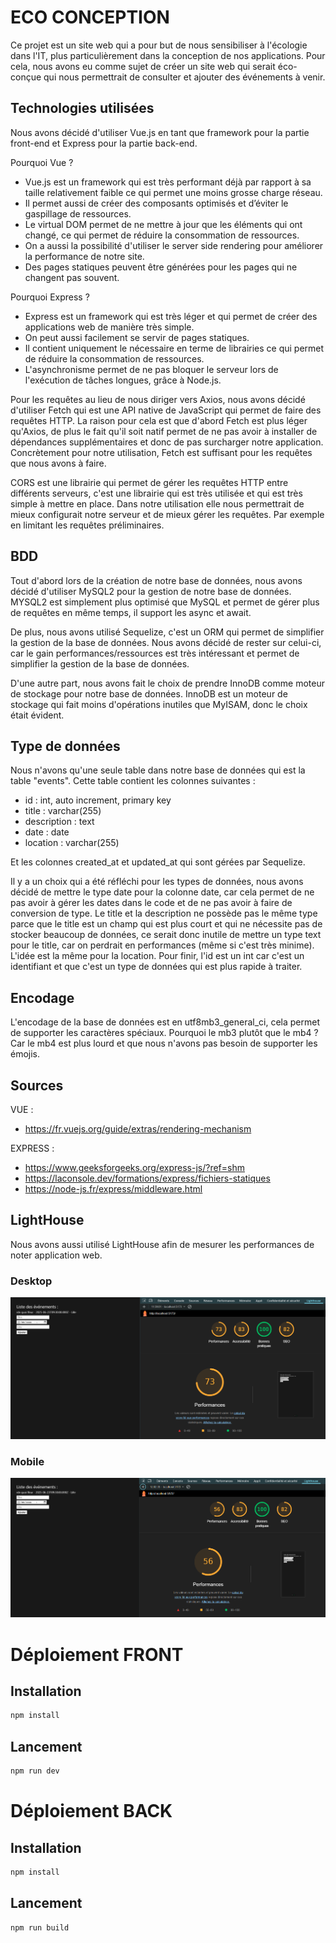 # ECO CONCEPTION

Ce projet est un site web qui a pour but de nous sensibiliser à l'écologie dans l'IT, plus particulièrement dans la conception de nos applications.
Pour cela, nous avons eu comme sujet de créer un site web qui serait éco-conçue qui nous permettrait de consulter et ajouter des
événements à venir.

## Technologies utilisées

Nous avons décidé d'utiliser Vue.js en tant que framework pour la partie front-end et Express pour la partie back-end.

Pourquoi Vue ? 
- Vue.js est un framework qui est très performant déjà par rapport à sa taille relativement faible ce qui permet une moins grosse charge réseau.
- Il permet aussi de créer des composants optimisés et d’éviter le gaspillage de ressources.
- Le virtual DOM permet de ne mettre à jour que les éléments qui ont changé, ce qui permet de réduire la consommation de ressources.
- On a aussi la possibilité d'utiliser le server side rendering pour améliorer la performance de notre site.
- Des pages statiques peuvent être générées pour les pages qui ne changent pas souvent. 

Pourquoi Express ?
- Express est un framework qui est très léger et qui permet de créer des applications web de manière très simple.
- On peut aussi facilement se servir de pages statiques.
- Il contient uniquement le nécessaire en terme de librairies ce qui permet de réduire la consommation de ressources.
- L'asynchronisme permet de ne pas bloquer le serveur lors de l'exécution de tâches longues, grâce à Node.js.

Pour les requêtes au lieu de nous diriger vers Axios, nous avons décidé d'utiliser Fetch qui est une API native de JavaScript qui permet de faire des requêtes HTTP.
La raison pour cela est que d'abord Fetch est plus léger qu'Axios, de plus le fait qu'il soit natif permet de ne pas avoir à installer de dépendances supplémentaires
et donc de pas surcharger notre application.
Concrètement pour notre utilisation, Fetch est suffisant pour les requêtes que nous avons à faire.

CORS est une librairie qui permet de gérer les requêtes HTTP entre différents serveurs, c'est une librairie qui est très utilisée et qui est très simple à mettre en place.
Dans notre utilisation elle nous permettrait de mieux configurait notre serveur et de mieux gérer les requêtes.
Par exemple en limitant les requêtes préliminaires.

## BDD

Tout d'abord lors de la création de notre base de données, nous avons décidé d'utiliser MySQL2 pour la gestion de notre base de données.
MYSQL2 est simplement plus optimisé que MySQL et permet de gérer plus de requêtes en même temps, il support les async et await.

De plus, nous avons utilisé Sequelize, c'est un ORM qui permet de simplifier la gestion de la base de données.
Nous avons décidé de rester sur celui-ci, car le gain performances/ressources est très intéressant et permet de simplifier la gestion de la base de données.

D'une autre part, nous avons fait le choix de prendre InnoDB comme moteur de stockage pour notre base de données.
InnoDB est un moteur de stockage qui fait moins d'opérations inutiles que MyISAM, donc le choix était évident.

## Type de données 

Nous n'avons qu'une seule table dans notre base de données qui est la table "events".
Cette table contient les colonnes suivantes :

- id : int, auto increment, primary key
- title : varchar(255)
- description : text
- date : date
- location : varchar(255)

Et les colonnes created_at et updated_at qui sont gérées par Sequelize.

Il y a un choix qui a été réfléchi pour les types de données, nous avons décidé de mettre le type date pour la colonne date,
car cela permet de ne pas avoir à gérer les dates dans le code et de ne pas avoir à faire de conversion de type.
Le title et la description ne possède pas le même type parce que le title est un champ qui est plus court et qui ne nécessite pas de stocker beaucoup de données,
ce serait donc inutile de mettre un type text pour le title, car on perdrait en performances (même si c'est très minime).
L'idée est la même pour la location. 
Pour finir, l'id est un int car c'est un identifiant et que c'est un type de données qui est plus rapide à traiter.

## Encodage

L'encodage de la base de données est en utf8mb3_general_ci, cela permet de supporter les caractères spéciaux.
Pourquoi le mb3 plutôt que le mb4 ? Car le mb4 est plus lourd et que nous n'avons pas besoin de supporter les émojis.

## Sources

VUE :
- https://fr.vuejs.org/guide/extras/rendering-mechanism

EXPRESS :
- https://www.geeksforgeeks.org/express-js/?ref=shm
- https://laconsole.dev/formations/express/fichiers-statiques
- https://node-js.fr/express/middleware.html

## LightHouse

Nous avons aussi utilisé LightHouse afin de mesurer les performances de noter application web.

### Desktop

![/img.png](img/imgDesktop.png)

### Mobile

![/img.png](img/imgMobile.png)

# Déploiement FRONT

## Installation

```sh
npm install
```

## Lancement

```sh
npm run dev
```

# Déploiement BACK

## Installation

```sh
npm install
```

## Lancement

```sh
npm run build
```




